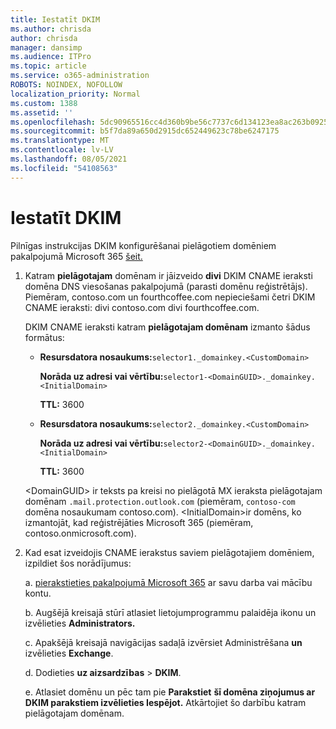 ```yaml
---
title: Iestatīt DKIM
ms.author: chrisda
author: chrisda
manager: dansimp
ms.audience: ITPro
ms.topic: article
ms.service: o365-administration
ROBOTS: NOINDEX, NOFOLLOW
localization_priority: Normal
ms.custom: 1388
ms.assetid: ''
ms.openlocfilehash: 5dc90965516cc4d360b9be56c7737c6d134123ea8ac263b092559dd1416faff4
ms.sourcegitcommit: b5f7da89a650d2915dc652449623c78be6247175
ms.translationtype: MT
ms.contentlocale: lv-LV
ms.lasthandoff: 08/05/2021
ms.locfileid: "54108563"
---
```

# <a name="setup-dkim"></a>Iestatīt DKIM

Pilnīgas instrukcijas DKIM konfigurēšanai pielāgotiem domēniem pakalpojumā Microsoft 365 [šeit.](https://docs.microsoft.com/microsoft-365/security/office-365-security/use-dkim-to-validate-outbound-email#steps-you-need-to-do-to-manually-set-up-dkim)

1. Katram **pielāgotajam** domēnam ir jāizveido **divi** DKIM CNAME ieraksti domēna DNS viesošanas pakalpojumā (parasti domēnu reģistrētājs). Piemēram, contoso.com un fourthcoffee.com nepieciešami četri DKIM CNAME ieraksti: divi contoso.com divi fourthcoffee.com.

   DKIM CNAME ieraksti katram **pielāgotajam domēnam** izmanto šādus formātus:

   - **Resursdatora nosaukums:**`selector1._domainkey.<CustomDomain>`

     **Norāda uz adresi vai vērtību:**`selector1-<DomainGUID>._domainkey.<InitialDomain>`

     **TTL:** 3600

   - **Resursdatora nosaukums:**`selector2._domainkey.<CustomDomain>`

     **Norāda uz adresi vai vērtību:**`selector2-<DomainGUID>._domainkey.<InitialDomain>`

     **TTL:** 3600

   \<DomainGUID\> ir teksts pa kreisi no pielāgotā MX ieraksta pielāgotajam domēnam `.mail.protection.outlook.com` (piemēram, `contoso-com` domēna nosaukumam contoso.com). \<InitialDomain\>ir domēns, ko izmantojāt, kad reģistrējāties Microsoft 365 (piemēram, contoso.onmicrosoft.com).

2. Kad esat izveidojis CNAME ierakstus saviem pielāgotajiem domēniem, izpildiet šos norādījumus:

   a. [pierakstieties pakalpojumā Microsoft 365](https://support.office.microsoft.com/article/e9eb7d51-5430-4929-91ab-6157c5a050b4) ar savu darba vai mācību kontu.

   b. Augšējā kreisajā stūrī atlasiet lietojumprogrammu palaidēja ikonu un izvēlieties **Administrators.**

   c. Apakšējā kreisajā navigācijas sadaļā izvērsiet Administrēšana **un** izvēlieties **Exchange**.

   d. Dodieties **uz aizsardzības**  >  **DKIM**.

   e. Atlasiet domēnu un pēc tam pie **Parakstiet** **šī domēna ziņojumus ar DKIM parakstiem izvēlieties Iespējot.** Atkārtojiet šo darbību katram pielāgotajam domēnam.
